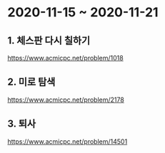 # 2020-11-15 ~ 2020-11-21

## 1. 체스판 다시 칠하기
https://www.acmicpc.net/problem/1018

## 2. 미로 탐색

https://www.acmicpc.net/problem/2178

## 3. 퇴사

https://www.acmicpc.net/problem/14501